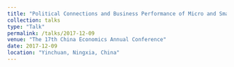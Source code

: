 ```yaml
---
title: "Political Connections and Business Performance of Micro and Small Enterprises in China"
collection: talks
type: "Talk"
permalink: /talks/2017-12-09
venue: "The 17th China Economics Annual Conference"
date: 2017-12-09
location: "Yinchuan, Ningxia, China"
---
```



